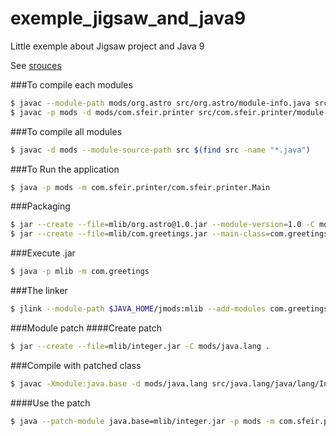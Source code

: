 # exemple_jigsaw_and_java9
Little exemple about Jigsaw project and Java 9


See [srouces](http://openjdk.java.net/projects/jigsaw/quick-start)

###To compile each modules
```sh
$ javac --module-path mods/org.astro src/org.astro/module-info.java src/org.astro/org/astro/World.java
$ javac -p mods -d mods/com.sfeir.printer src/com.sfeir.printer/module-info.java src/com.sfeir.printer/com/sfeir/printer/Main.java
```
###To compile all modules
```sh
$ javac -d mods --module-source-path src $(find src -name "*.java")
```
###To Run the application
```sh
$ java -p mods -m com.sfeir.printer/com.sfeir.printer.Main
```
###Packaging
```sh
$ jar --create --file=mlib/org.astro@1.0.jar --module-version=1.0 -C mods/org.astro .
$ jar --create --file=mlib/com.greetings.jar --main-class=com.greetings.Main -C mods/com.greetings .
```
###Execute .jar
```sh
$ java -p mlib -m com.greetings
```
###The linker
```sh
$ jlink --module-path $JAVA_HOME/jmods:mlib --add-modules com.greetings --output greetingsapp
```
###Module patch
####Create patch
```sh
$ jar --create --file=mlib/integer.jar -C mods/java.lang . 
```
###Compile with patched class
```sh
$ javac -Xmodule:java.base -d mods/java.lang src/java.lang/java/lang/Integer.java
```
####Use the patch
```sh
$ java --patch-module java.base=mlib/integer.jar -p mods -m com.sfeir.printer/com.sfeir.printer.Main
```